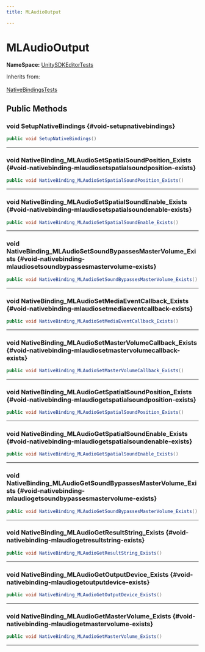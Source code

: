 ```yaml
---
title: MLAudioOutput

---
```


# MLAudioOutput



**NameSpace:** 
[UnitySDKEditorTests](/unity-api/api/UnitySDKEditorTests/UnitySDKEditorTests.md) 





Inherits from: <br></br>[NativeBindingsTests](/unity-api/api/UnitySDKEditorTests/UnitySDKEditorTests.NativeBindingsTests.md)




## Public Methods

### void SetupNativeBindings {#void-setupnativebindings}

```csharp
public void SetupNativeBindings()
```






-----------

### void NativeBinding_MLAudioSetSpatialSoundPosition_Exists {#void-nativebinding-mlaudiosetspatialsoundposition-exists}

```csharp
public void NativeBinding_MLAudioSetSpatialSoundPosition_Exists()
```






-----------

### void NativeBinding_MLAudioSetSpatialSoundEnable_Exists {#void-nativebinding-mlaudiosetspatialsoundenable-exists}

```csharp
public void NativeBinding_MLAudioSetSpatialSoundEnable_Exists()
```






-----------

### void NativeBinding_MLAudioSetSoundBypassesMasterVolume_Exists {#void-nativebinding-mlaudiosetsoundbypassesmastervolume-exists}

```csharp
public void NativeBinding_MLAudioSetSoundBypassesMasterVolume_Exists()
```






-----------

### void NativeBinding_MLAudioSetMediaEventCallback_Exists {#void-nativebinding-mlaudiosetmediaeventcallback-exists}

```csharp
public void NativeBinding_MLAudioSetMediaEventCallback_Exists()
```






-----------

### void NativeBinding_MLAudioSetMasterVolumeCallback_Exists {#void-nativebinding-mlaudiosetmastervolumecallback-exists}

```csharp
public void NativeBinding_MLAudioSetMasterVolumeCallback_Exists()
```






-----------

### void NativeBinding_MLAudioGetSpatialSoundPosition_Exists {#void-nativebinding-mlaudiogetspatialsoundposition-exists}

```csharp
public void NativeBinding_MLAudioGetSpatialSoundPosition_Exists()
```






-----------

### void NativeBinding_MLAudioGetSpatialSoundEnable_Exists {#void-nativebinding-mlaudiogetspatialsoundenable-exists}

```csharp
public void NativeBinding_MLAudioGetSpatialSoundEnable_Exists()
```






-----------

### void NativeBinding_MLAudioGetSoundBypassesMasterVolume_Exists {#void-nativebinding-mlaudiogetsoundbypassesmastervolume-exists}

```csharp
public void NativeBinding_MLAudioGetSoundBypassesMasterVolume_Exists()
```






-----------

### void NativeBinding_MLAudioGetResultString_Exists {#void-nativebinding-mlaudiogetresultstring-exists}

```csharp
public void NativeBinding_MLAudioGetResultString_Exists()
```






-----------

### void NativeBinding_MLAudioGetOutputDevice_Exists {#void-nativebinding-mlaudiogetoutputdevice-exists}

```csharp
public void NativeBinding_MLAudioGetOutputDevice_Exists()
```






-----------

### void NativeBinding_MLAudioGetMasterVolume_Exists {#void-nativebinding-mlaudiogetmastervolume-exists}

```csharp
public void NativeBinding_MLAudioGetMasterVolume_Exists()
```






-----------

